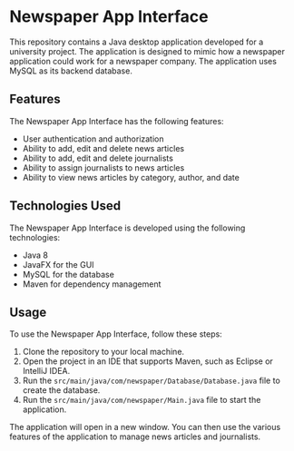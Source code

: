 # Newspaper App Interface

This repository contains a Java desktop application developed for a university project. The application is designed to mimic how a newspaper application could work for a newspaper company. The application uses MySQL as its backend database.

## Features

The Newspaper App Interface has the following features:

-   User authentication and authorization
-   Ability to add, edit and delete news articles
-   Ability to add, edit and delete journalists
-   Ability to assign journalists to news articles
-   Ability to view news articles by category, author, and date

## Technologies Used

The Newspaper App Interface is developed using the following technologies:

-   Java 8
-   JavaFX for the GUI
-   MySQL for the database
-   Maven for dependency management

## Usage

To use the Newspaper App Interface, follow these steps:

1.  Clone the repository to your local machine.
2.  Open the project in an IDE that supports Maven, such as Eclipse or IntelliJ IDEA.
3.  Run the `src/main/java/com/newspaper/Database/Database.java` file to create the database.
4.  Run the `src/main/java/com/newspaper/Main.java` file to start the application.

The application will open in a new window. You can then use the various features of the application to manage news articles and journalists.
